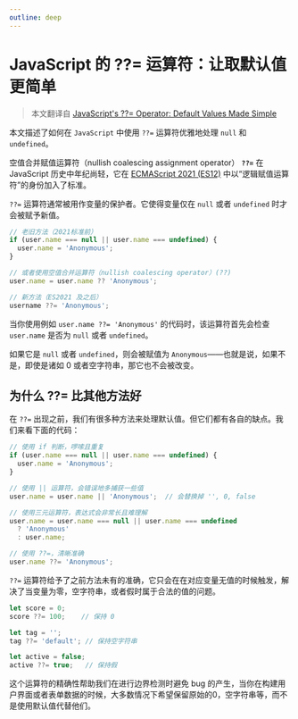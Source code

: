 ```yaml
---
outline: deep
---
```


# JavaScript 的 ??= 运算符：让取默认值更简单

> 本文翻译自 [JavaScript's ??= Operator: Default Values Made Simple](https://www.trevorlasn.com/blog/javascript-nullish-coalescing-assignment-operator)

本文描述了如何在 `JavaScript` 中使用 `??=` 运算符优雅地处理 `null` 和 `undefined`。

空值合并赋值运算符（nullish coalescing assignment operator） **`??=`** 在 JavaScript 历史中年纪尚轻，它在 [ECMAScript 2021 (ES12)](https://262.ecma-international.org/12.0/index.html) 中以“逻辑赋值运算符”的身份加入了标准。

`??=` 运算符通常被用作变量的保护者。它使得变量仅在 `null` 或者 `undefined` 时才会被赋予新值。

```javaScript
// 老旧方法（2021标准前）
if (user.name === null || user.name === undefined) {
  user.name = 'Anonymous';
}

// 或者使用空值合并运算符（nullish coalescing operator）(??)
user.name = user.name ?? 'Anonymous';

// 新方法（ES2021 及之后）
username ??= 'Anonymous';
```

当你使用例如 `user.name ??= 'Anonymous'` 的代码时，该运算符首先会检查 `user.name` 是否为 `null` 或者 `undefined`。

如果它是 `null` 或者 `undefined`，则会被赋值为 `Anonymous`——也就是说，如果不是，即使是诸如 0 或者空字符串，那它也不会被改变。

## 为什么 ??= 比其他方法好

在 `??=` 出现之前，我们有很多种方法来处理默认值。但它们都有各自的缺点。我们来看下面的代码：

```javaScript
// 使用 if 判断，啰嗦且重复
if (user.name === null || user.name === undefined) {
  user.name = 'Anonymous';
}

// 使用 || 运算符，会错误地多捕获一些值
user.name = user.name || 'Anonymous';  // 会替换掉 '', 0, false

// 使用三元运算符，表达式会非常长且难理解
user.name = user.name === null || user.name === undefined
  ? 'Anonymous'
  : user.name;

// 使用 ??=，清晰准确
user.name ??= 'Anonymous';
```

`??=` 运算符给予了之前方法未有的准确，它只会在在对应变量无值的时候触发，解决了当变量为零，空字符串，或者假时属于合法的值的问题。

```javascript
let score = 0;
score ??= 100;    // 保持 0

let tag = '';
tag ??= 'default'; // 保持空字符串

let active = false;
active ??= true;   // 保持假
```

这个运算符的精确性帮助我们在进行边界检测时避免 bug 的产生，当你在构建用户界面或者表单数据的时候，大多数情况下希望保留原始的0，空字符串等，而不是使用默认值代替他们。